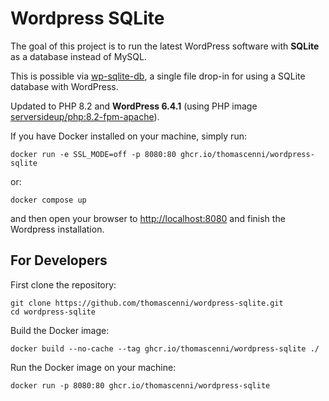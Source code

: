 # Wordpress SQLite

The goal of this project is to run the latest WordPress software with **SQLite** as a database instead of MySQL.

This is possible via [wp-sqlite-db](https://github.com/aaemnnosttv/wp-sqlite-db), a single file drop-in for using a SQLite database with WordPress.

Updated to PHP 8.2 and **WordPress 6.4.1** (using PHP image [serversideup/php:8.2-fpm-apache](https://github.com/serversideup/docker-php)).

If you have Docker installed on your machine, simply run:

```
docker run -e SSL_MODE=off -p 8080:80 ghcr.io/thomascenni/wordpress-sqlite
```

or:

```
docker compose up
```

and then open your browser to [http://localhost:8080](http://localhost:8080) and finish the Wordpress installation.

## For Developers

First clone the repository:

```
git clone https://github.com/thomascenni/wordpress-sqlite.git
cd wordpress-sqlite
```

Build the Docker image:

```
docker build --no-cache --tag ghcr.io/thomascenni/wordpress-sqlite ./
```

Run the Docker image on your machine:

```
docker run -p 8080:80 ghcr.io/thomascenni/wordpress-sqlite
```
